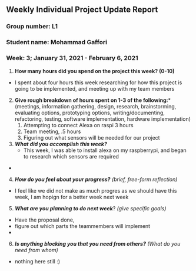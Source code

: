 ## Weekly Individual Project Update Report
### Group number:  L1
### Student name:  Mohammad Gaffori
### Week: 3; January 31, 2021 - February 6, 2021


1. **How many hours did you spend on the project this week? (0-10)**
  - I spent about four hours this week researching for how this project is going to be implemented, and meeting up with my team members 
2. **Give rough breakdown of hours spent on 1-3 of the following:***
   (meetings, information gathering, design, research, brainstorming, evaluating options, prototyping options, writing/documenting, refactoring, testing, software implementation, hardware implementation)
   1. Attempting to connect Alexa on raspi 3 hours
   2. Team meeting, .5 hours
   3. Figuring out what sensors will be needed for our project 
3. ***What did you accomplish this week?*** 
   - This week, I was able to install alexa on my raspberrypi, and began to research which sensors are required
  - 
4. ***How do you feel about your progress?*** _(brief, free-form reflection)_
  - I feel like we did not make as much progres as we should have this week, I am hopign for a better week next week 
5. ***What are you planning to do next week***? _(give specific goals)_
  - Have the proposal done, 
  - figure out which parts the teammembers will implement
  - 
6. ***Is anything blocking you that you need from others?*** _(What do you need from whom)_
  - nothing here still  :) 
